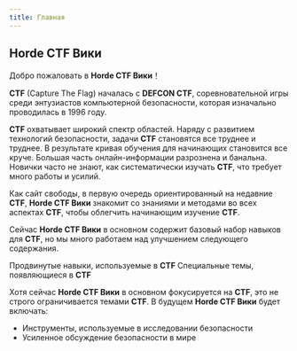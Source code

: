 ```yaml
---
title: Главная
---
```


## Horde CTF Вики

Добро пожаловать в **Horde CTF Вики**！

**CTF** (Capture The Flag) началась с **DEFCON CTF**, соревновательной игры среди энтузиастов компьютерной безопасности,
которая изначально проводилась в 1996 году.

**CTF** охватывает широкий спектр областей. Наряду с развитием технологий безопасности, задачи **CTF** становятся все
труднее и труднее. В результате кривая обучения для начинающих становится все круче. Большая часть онлайн-информации
разрознена и банальна. Новички часто не знают, как систематически изучать **CTF**, что требует много работы и усилий.

Как сайт свободы, в первую очередь ориентированный на недавние **CTF**, **Horde CTF Вики** знакомит со знаниями и
методами во всех аспектах **CTF**, чтобы облегчить начинающим изучение **CTF**.

Сейчас **Horde CTF Вики** в основном содержит базовый набор навыков для **CTF**, но мы много работаем над улучшением
следующего содержания.

Продвинутые навыки, используемые в **CTF** Специальные темы, появляющиеся в **CTF**

Хотя сейчас **Horde CTF Вики** в основном фокусируется на **CTF**, это не строго ограничивается темами **CTF**. В
будущем **Horde CTF Вики** будет включать:

- Инструменты, используемые в исследовании безопасности
- Усиленное обсуждение безопасности в мире
